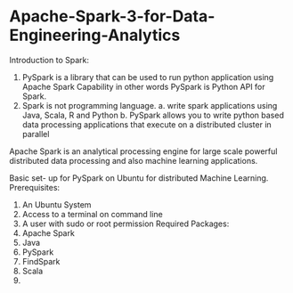 # Apache-Spark-3-for-Data-Engineering-Analytics
Introduction to Spark:
1.	PySpark is a library that can be used to run python application using Apache Spark Capability in other words PySpark is Python API for Spark.
2.	Spark is not programming language.
a.	write spark applications using Java, Scala, R and Python
b.	PySpark allows you to write python based data processing applications that execute on a distributed cluster in parallel

Apache Spark is an analytical processing engine for large scale powerful distributed data processing and also machine learning applications.

Basic set- up for PySpark on Ubuntu for distributed Machine Learning.
Prerequisites:
1.	An Ubuntu System 
2.	Access to a terminal on command line
3.	A user with sudo or root permission
Required Packages: 
1. Apache Spark 
2. Java 
3. PySpark
4. FindSpark
5. Scala
6. 
